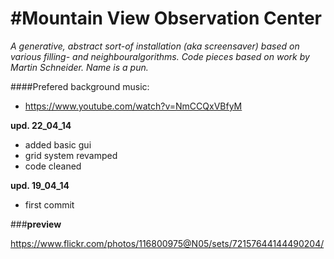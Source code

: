 #Mountain View Observation Center
==============

*A generative, abstract sort-of installation (aka screensaver) based on various filling- and neighbouralgorithms.*
*Code pieces based on work by Martin Schneider.*
*Name is a pun.*



####Prefered background music: 

  * https://www.youtube.com/watch?v=NmCCQxVBfyM

  
  


**upd. 22_04_14**

* added basic gui
* grid system revamped
* code cleaned    

    

**upd. 19_04_14**

* first commit    

  


###**preview**

https://www.flickr.com/photos/116800975@N05/sets/72157644144490204/
